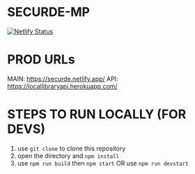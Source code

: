 # SECURDE-MP

[![Netlify Status](https://api.netlify.com/api/v1/badges/38a81aa3-77e7-40b2-8249-060f8cfafba5/deploy-status)](https://app.netlify.com/sites/securde/deploys)

# PROD URLs
MAIN: https://securde.netlify.app/
API: https://locallibraryapi.herokuapp.com/

# STEPS TO RUN LOCALLY (FOR DEVS)
1. use `git clone` to clone this repository
2. open the directory and `npm install`
3. use `npm run build` then `npm start` OR use `npm run devstart`
